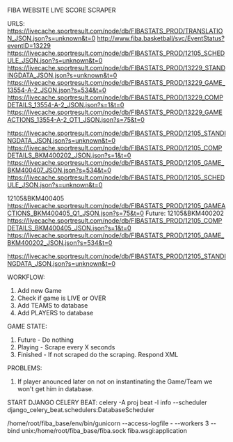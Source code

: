FIBA WEBSITE LIVE SCORE SCRAPER


URLS:
https://livecache.sportresult.com/node/db/FIBASTATS_PROD/TRANSLATION_JSON.json?s=unknown&t=0
http://www.fiba.basketball/svc/EventStatus?eventID=13229
https://livecache.sportresult.com/node/db/FIBASTATS_PROD/12105_SCHEDULE_JSON.json?s=unknown&t=0
https://livecache.sportresult.com/node/db/FIBASTATS_PROD/13229_STANDINGDATA_JSON.json?s=unknown&t=0
https://livecache.sportresult.com/node/db/FIBASTATS_PROD/13229_GAME_13554-A-2_JSON.json?s=534&t=0
https://livecache.sportresult.com/node/db/FIBASTATS_PROD/13229_COMPDETAILS_13554-A-2_JSON.json?s=1&t=0
https://livecache.sportresult.com/node/db/FIBASTATS_PROD/13229_GAMEACTIONS_13554-A-2_OT1_JSON.json?s=75&t=0


https://livecache.sportresult.com/node/db/FIBASTATS_PROD/12105_STANDINGDATA_JSON.json?s=unknown&t=0
https://livecache.sportresult.com/node/db/FIBASTATS_PROD/12105_COMPDETAILS_BKM400202_JSON.json?s=1&t=0
https://livecache.sportresult.com/node/db/FIBASTATS_PROD/12105_GAME_BKM400407_JSON.json?s=534&t=0
https://livecache.sportresult.com/node/db/FIBASTATS_PROD/12105_SCHEDULE_JSON.json?s=unknown&t=0

12105&BKM400405
https://livecache.sportresult.com/node/db/FIBASTATS_PROD/12105_GAMEACTIONS_BKM400405_Q1_JSON.json?s=75&t=0
Future: 12105&BKM400202
https://livecache.sportresult.com/node/db/FIBASTATS_PROD/12105_COMPDETAILS_BKM400405_JSON.json?s=1&t=0
https://livecache.sportresult.com/node/db/FIBASTATS_PROD/12105_GAME_BKM400202_JSON.json?s=534&t=0


https://livecache.sportresult.com/node/db/FIBASTATS_PROD/12105_STANDINGDATA_JSON.json?s=unknown&t=0


WORKFLOW:
1. Add new Game
2. Check if game is LIVE or OVER
3. Add TEAMS to database
4. Add PLAYERS to database


GAME STATE:
1. Future - Do nothing
2. Playing - Scrape every X seconds
3. Finished - If not scraped do the scraping. Respond XML



PROBLEMS:
1. If player anounced later on not on instantinating the Game/Team we won't get him in database.


START DJANGO CELERY BEAT: celery -A proj beat -l info --scheduler django_celery_beat.schedulers:DatabaseScheduler


/home/root/fiba_base/env/bin/gunicorn --access-logfile - --workers 3 --bind unix:/home/root/fiba_base/fiba.sock fiba.wsgi:application